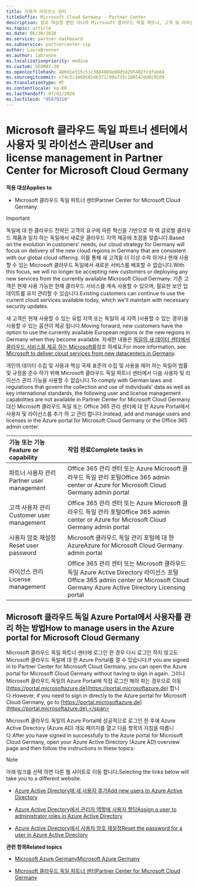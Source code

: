 ```yaml
---
title: 사용자 라이선스 관리
titleSuffix: Microsoft Cloud Germany - Partner Center
description: 암호 재설정 뿐만 아니라 Microsoft 클라우드 독일 파트너, 고객 및 라이선스에 대 한 파트너 센터를 관리 하는 방법 및 위치를 알아봅니다.
ms.topic: article
ms.date: 06/30/2020
ms.service: partner-dashboard
ms.subservice: partnercenter-csp
author: LauraBrenner
ms.author: labrenne
ms.localizationpriority: medium
ms.custom: SEOMAY.20
ms.openlocfilehash: 48bd1e315c51c3884889e80d5d295402fc9fab84
ms.sourcegitcommit: cf4c5c3469581d6371c99a735c186547dd0c92d9
ms.translationtype: MT
ms.contentlocale: ko-KR
ms.lasthandoff: 07/02/2020
ms.locfileid: "85879210"
---
```

# <a name="user-and-license-management-in-partner-center-for-microsoft-cloud-germany"></a><span data-ttu-id="a196a-103">Microsoft 클라우드 독일 파트너 센터에서 사용자 및 라이선스 관리</span><span class="sxs-lookup"><span data-stu-id="a196a-103">User and license management in Partner Center for Microsoft Cloud Germany</span></span>

<span data-ttu-id="a196a-104">**적용 대상**</span><span class="sxs-lookup"><span data-stu-id="a196a-104">**Applies to**</span></span>

-  <span data-ttu-id="a196a-105">Microsoft 클라우드 독일 파트너 센터</span><span class="sxs-lookup"><span data-stu-id="a196a-105">Partner Center for Microsoft Cloud Germany</span></span>

> [!IMPORTANT]
> <span data-ttu-id="a196a-106">독일에 대 한 클라우드 전략은 고객의 요구에 따른 혁신을 기반으로 하 여 글로벌 클라우드 제품과 일치 하는 독일에서 새로운 클라우드 지역 제공에 초점을 맞춥니다.</span><span class="sxs-lookup"><span data-stu-id="a196a-106">Based on the evolution in customers' needs, our cloud strategy for Germany will focus on delivery of the new cloud regions in Germany that are consistent with our global cloud offering.</span></span> <span data-ttu-id="a196a-107">이를 통해 새 고객을 더 이상 수락 하거나 현재 사용할 수 있는 Microsoft 클라우드 독일에서 새로운 서비스를 배포할 수 없습니다.</span><span class="sxs-lookup"><span data-stu-id="a196a-107">With this focus, we will no longer be accepting new customers or deploying any new services from the currently available Microsoft Cloud Germany.</span></span> <span data-ttu-id="a196a-108">기존 고객은 현재 사용 가능한 현재 클라우드 서비스를 계속 사용할 수 있으며, 필요한 보안 업데이트를 유지 관리할 수 있습니다.</span><span class="sxs-lookup"><span data-stu-id="a196a-108">Existing customers can continue to use the current cloud services available today, which we'll maintain with necessary security updates.</span></span>
>  
> <span data-ttu-id="a196a-109">새 고객은 현재 사용할 수 있는 유럽 지역 또는 독일의 새 지역 (사용할 수 있는 경우)을 사용할 수 있는 옵션이 제공 됩니다.</span><span class="sxs-lookup"><span data-stu-id="a196a-109">Moving forward, new customers have the option to use the currently available European regions or the new regions in Germany when they become available.</span></span> <span data-ttu-id="a196a-110">자세한 내용은 [독일의 새 데이터 센터에서 클라우드 서비스를 제공 하는 Microsoft를](https://news.microsoft.com/europe/2018/08/31/microsoft-to-deliver-cloud-services-from-new-datacentres-in-germany-in-2019-to-meet-evolving-customer-needs/)참조 하세요.</span><span class="sxs-lookup"><span data-stu-id="a196a-110">For more information, see [Microsoft to deliver cloud services from new datacenters in Germany](https://news.microsoft.com/europe/2018/08/31/microsoft-to-deliver-cloud-services-from-new-datacentres-in-germany-in-2019-to-meet-evolving-customer-needs/).</span></span>

<span data-ttu-id="a196a-111">개인의 데이터 수집 및 사용과 핵심 국제 표준의 수집 및 사용을 제어 하는 독일어 법률 및 규정을 준수 하기 위해 Microsoft 클라우드 독일 파트너 센터에서 다음 사용자 및 라이선스 관리 기능을 사용할 수 없습니다.</span><span class="sxs-lookup"><span data-stu-id="a196a-111">To comply with German laws and regulations that govern the collection and use of individuals' data as well as key international standards, the following user and license management capabilities are not available in Partner Center for Microsoft Cloud Germany.</span></span> <span data-ttu-id="a196a-112">대신 Microsoft 클라우드 독일 또는 Office 365 관리 센터에 대 한 Azure Portal에서 사용자 및 라이선스를 추가 하 고 관리 합니다.</span><span class="sxs-lookup"><span data-stu-id="a196a-112">Instead, add and manage users and licenses in the Azure portal for Microsoft Cloud Germany or the Office 365 admin center.</span></span>

<span data-ttu-id="a196a-113">기능 또는 기능</span><span class="sxs-lookup"><span data-stu-id="a196a-113">Feature or capability</span></span> | <span data-ttu-id="a196a-114">작업 완료</span><span class="sxs-lookup"><span data-stu-id="a196a-114">Complete tasks in</span></span>
:--- | :---
<span data-ttu-id="a196a-115">파트너 사용자 관리</span><span class="sxs-lookup"><span data-stu-id="a196a-115">Partner user management</span></span> | <span data-ttu-id="a196a-116">Office 365 관리 센터 또는 Azure Microsoft 클라우드 독일 관리 포털</span><span class="sxs-lookup"><span data-stu-id="a196a-116">Office 365 admin center or Azure for Microsoft Cloud Germany admin portal</span></span>
<span data-ttu-id="a196a-117">고객 사용자 관리</span><span class="sxs-lookup"><span data-stu-id="a196a-117">Customer user management</span></span> | <span data-ttu-id="a196a-118">Office 365 관리 센터 또는 Azure Microsoft 클라우드 독일 관리 포털</span><span class="sxs-lookup"><span data-stu-id="a196a-118">Office 365 admin center or Azure for Microsoft Cloud Germany admin portal</span></span>
<span data-ttu-id="a196a-119">사용자 암호 재설정</span><span class="sxs-lookup"><span data-stu-id="a196a-119">Reset user password</span></span> | <span data-ttu-id="a196a-120">Microsoft 클라우드 독일 관리 포털에 대 한 Azure</span><span class="sxs-lookup"><span data-stu-id="a196a-120">Azure for Microsoft Cloud Germany admin portal</span></span>
<span data-ttu-id="a196a-121">라이선스 관리</span><span class="sxs-lookup"><span data-stu-id="a196a-121">License management</span></span> | <span data-ttu-id="a196a-122">Office 365 관리 센터 또는 Microsoft 클라우드 독일 Azure Active Directory 라이선스 포털</span><span class="sxs-lookup"><span data-stu-id="a196a-122">Office 365 admin center or Microsoft Cloud Germany Azure Active Directory Licensing portal</span></span>

## <a name="how-to-manage-users-in-the-azure-portal-for-microsoft-cloud-germany"></a><span data-ttu-id="a196a-123">Microsoft 클라우드 독일 Azure Portal에서 사용자를 관리 하는 방법</span><span class="sxs-lookup"><span data-stu-id="a196a-123">How to manage users in the Azure portal for Microsoft Cloud Germany</span></span> 

<span data-ttu-id="a196a-124">Microsoft 클라우드 독일 파트너 센터에 로그인 한 경우 다시 로그인 하지 않고도 Microsoft 클라우드 독일에 대 한 Azure Portal를 열 수 있습니다.</span><span class="sxs-lookup"><span data-stu-id="a196a-124">If you are signed in to Partner Center for Microsoft Cloud Germany, you can open the Azure portal for Microsoft Cloud Germany without having to sign in again.</span></span> <span data-ttu-id="a196a-125">그러나 Microsoft 클라우드 독일의 Azure Portal에 직접 로그인 해야 하는 경우으로 이동 [https://portal.microsoftazure.de](https://portal.microsoftazure.de) 합니다.</span><span class="sxs-lookup"><span data-stu-id="a196a-125">However, if you need to sign in directly to the Azure portal for Microsoft Cloud Germany, go to [https://portal.microsoftazure.de](https://portal.microsoftazure.de).</span></span> 

<span data-ttu-id="a196a-126">Microsoft 클라우드 독일의 Azure Portal에 성공적으로 로그인 한 후에 Azure Active Directory (Azure AD) 개요 페이지를 열고 다음 항목의 지침을 따릅니다.</span><span class="sxs-lookup"><span data-stu-id="a196a-126">After you have signed in successfully to the Azure portal for Microsoft Cloud Germany, open your Azure Active Directory (Azure AD) overview page and then follow the instructions in these topics:</span></span>

> [!NOTE]  
> <span data-ttu-id="a196a-127">아래 링크를 선택 하면 다른 웹 사이트로 이동 합니다.</span><span class="sxs-lookup"><span data-stu-id="a196a-127">Selecting the links below will take you to a different website.</span></span> 

-  [<span data-ttu-id="a196a-128">Azure Active Directory에 새 사용자 추가</span><span class="sxs-lookup"><span data-stu-id="a196a-128">Add new users to Azure Active Directory</span></span>](https://docs.microsoft.com/azure/active-directory/active-directory-users-create-azure-portal)

-  [<span data-ttu-id="a196a-129">Azure Active Directory에서 관리자 역할에 사용자 할당</span><span class="sxs-lookup"><span data-stu-id="a196a-129">Assign a user to administrator roles in Azure Active Directory</span></span>](https://docs.microsoft.com/azure/active-directory/active-directory-users-assign-role-azure-portal)

-  [<span data-ttu-id="a196a-130">Azure Active Directory에서 사용자 암호 재설정</span><span class="sxs-lookup"><span data-stu-id="a196a-130">Reset the password for a user in Azure Active Directory</span></span>](https://docs.microsoft.com/azure/active-directory/active-directory-users-reset-password-azure-portal)

<span data-ttu-id="a196a-131">**관련 항목**</span><span class="sxs-lookup"><span data-stu-id="a196a-131">**Related topics**</span></span>

-  [<span data-ttu-id="a196a-132">Microsoft Azure Germany</span><span class="sxs-lookup"><span data-stu-id="a196a-132">Microsoft Azure Germany</span></span>](https://azure.microsoft.com/global-infrastructure/germany/)

-  [<span data-ttu-id="a196a-133">Microsoft 클라우드 독일 파트너 센터</span><span class="sxs-lookup"><span data-stu-id="a196a-133">Partner Center for Microsoft Cloud Germany</span></span>](partner-center-for-microsoft-cloud-germany.md)


